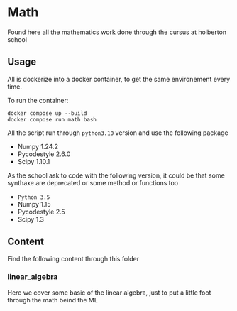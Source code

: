 # Math

Found here all the mathematics work done through the cursus at holberton school

## Usage
All is dockerize into a docker container, to get the same environement every time.

To run the container:
```
docker compose up --build
docker compose run math bash
```

All the script run through `python3.10` version and use the following package
* Numpy 1.24.2
* Pycodestyle 2.6.0
* Scipy 1.10.1

As the school ask to code with the following version, it could be that some synthaxe are deprecated or some method or functions too
* `Python 3.5`
* Numpy 1.15
* Pycodestyle 2.5
* Scipy 1.3

## Content
Find the following content through this folder
### linear_algebra
Here we cover some basic of the linear algebra, just to put a little foot through the math beind the ML
